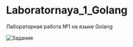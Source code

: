 # Laboratornaya_1_Golang
Лабораторная работа №1 на языке Golang

![Задание](https://sun9-31.userapi.com/impg/64Cf2ZBl-MMKH6jU4l-afJq8Hu9ovIgB-_ebjQ/CM3shEecHbs.jpg?size=682x147&quality=96&sign=d9bbaef3da0d7bb1619bb2f96cfa792f&type=album)
